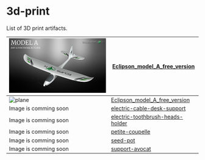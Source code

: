 # 3d-print
List of 3D print artifacts.

| ![plane](/Eclipson_model_A_free_version/docs/plane.png) | [Eclipson_model_A_free_version](/Eclipson_model_A_free_version) |
| --- | --- |
| ![plane](<img src="https://github.com/onsimini/3d-print/blob/main/Eclipson_model_A_free_version/docs/plane.png" width="400"> ) | [Eclipson_model_A_free_version](/Eclipson_model_A_free_version) |
| Image is comming soon | [electric-cable-desk-support](/electric-cable-desk-support) |
| Image is comming soon | [electric-toothbrush-heads-holder](/electric-toothbrush-heads-holder) |
| Image is comming soon | [petite-coupelle](/petite-coupelle) |
| Image is comming soon | [seed-pot](/seed-pot) |
| Image is comming soon | [support-avocat](/support-avocat) |
